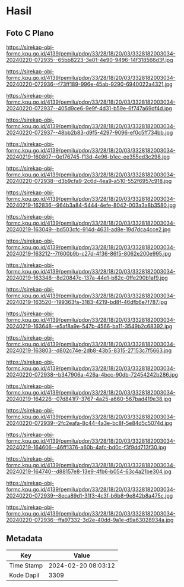 # Hasil

## Foto C Plano

https://sirekap-obj-formc.kpu.go.id/4139/pemilu/pdpr/33/28/18/20/03/3328182003034-20240220-072935--65bb8223-3e01-4e90-9496-14f318566d3f.jpg

https://sirekap-obj-formc.kpu.go.id/4139/pemilu/pdpr/33/28/18/20/03/3328182003034-20240220-072936--f73ff189-996e-45ab-9290-6940022a4321.jpg

https://sirekap-obj-formc.kpu.go.id/4139/pemilu/pdpr/33/28/18/20/03/3328182003034-20240220-072937--405d9ce6-9e9f-4d31-b59e-6f747a69df4d.jpg

https://sirekap-obj-formc.kpu.go.id/4139/pemilu/pdpr/33/28/18/20/03/3328182003034-20240220-072937--48bb2b83-d9f5-4297-9096-ef0c5ff734bb.jpg

https://sirekap-obj-formc.kpu.go.id/4139/pemilu/pdpr/33/28/18/20/03/3328182003034-20240219-160807--0e176745-f13d-4e96-b1ec-ee355ed3c298.jpg

https://sirekap-obj-formc.kpu.go.id/4139/pemilu/pdpr/33/28/18/20/03/3328182003034-20240220-072938--d3b9cfa9-2c6d-4ea9-a510-552f6957c918.jpg

https://sirekap-obj-formc.kpu.go.id/4139/pemilu/pdpr/33/28/18/20/03/3328182003034-20240219-162836--964b3a84-5444-4efe-8042-003a3a8b3580.jpg

https://sirekap-obj-formc.kpu.go.id/4139/pemilu/pdpr/33/28/18/20/03/3328182003034-20240219-163049--bd503cfc-914d-4631-ad8e-19d7dca4cce2.jpg

https://sirekap-obj-formc.kpu.go.id/4139/pemilu/pdpr/33/28/18/20/03/3328182003034-20240219-163212--7f600b9b-c27d-4f36-86f5-8062e200e995.jpg

https://sirekap-obj-formc.kpu.go.id/4139/pemilu/pdpr/33/28/18/20/03/3328182003034-20240219-163348--8d20847c-137a-44e1-b82c-0ffe290b1af9.jpg

https://sirekap-obj-formc.kpu.go.id/4139/pemilu/pdpr/33/28/18/20/03/3328182003034-20240219-163520--199363fa-3183-4219-bd8f-46dfb6e7f787.jpg

https://sirekap-obj-formc.kpu.go.id/4139/pemilu/pdpr/33/28/18/20/03/3328182003034-20240219-163648--e5af8a9e-547b-4566-ba11-3549b2c68392.jpg

https://sirekap-obj-formc.kpu.go.id/4139/pemilu/pdpr/33/28/18/20/03/3328182003034-20240219-163803--d802c74e-2db8-43b5-8315-27153c7f5663.jpg

https://sirekap-obj-formc.kpu.go.id/4139/pemilu/pdpr/33/28/18/20/03/3328182003034-20240220-072938--b347906a-426a-4bcc-90db-72454242b286.jpg

https://sirekap-obj-formc.kpu.go.id/4139/pemilu/pdpr/33/28/18/20/03/3328182003034-20240219-164226--07d841f7-3767-4a25-a660-567bad419e38.jpg

https://sirekap-obj-formc.kpu.go.id/4139/pemilu/pdpr/33/28/18/20/03/3328182003034-20240220-072939--2fc2eafa-8c44-4a3e-bc8f-5e84d5c5074d.jpg

https://sirekap-obj-formc.kpu.go.id/4139/pemilu/pdpr/33/28/18/20/03/3328182003034-20240219-164606--46ff1376-a60b-4afc-bd0c-f3f9dd713f30.jpg

https://sirekap-obj-formc.kpu.go.id/4139/pemilu/pdpr/33/28/18/20/03/3328182003034-20240219-164740--d88157e8-13e9-4fb6-b054-63c4a21be304.jpg

https://sirekap-obj-formc.kpu.go.id/4139/pemilu/pdpr/33/28/18/20/03/3328182003034-20240220-072939--8eca89d1-31f3-4c3f-b6b8-9e842b8a475c.jpg

https://sirekap-obj-formc.kpu.go.id/4139/pemilu/pdpr/33/28/18/20/03/3328182003034-20240220-072936--ffa97332-3d2e-40dd-9a1e-d9a63028934a.jpg


## Metadata

| Key        | Value               |
| ---------- | ------------------- |
| Time Stamp | 2024-02-20 08:03:12 |
| Kode Dapil | 3309                |



